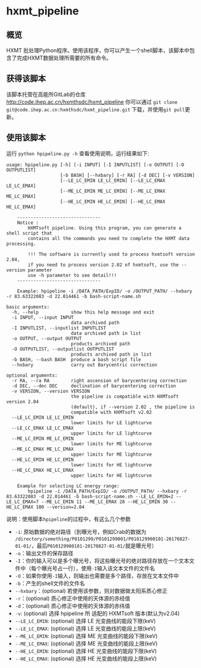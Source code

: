 # hxmt_pipeline

## 概览

HXMT 批处理Python程序。使用该程序，你可以产生一个shell脚本，该脚本中包含了完成HXMT数据处理所需要的所有命令。

## 获得该脚本

该脚本托管在高能所GitLab的仓库 http://code.ihep.ac.cn/hxmthsdc/hxmt_pipeline
你可以通过 ```git clone git@code.ihep.ac.cn:hxmthsdc/hxmt_pipeline.git``` 下载，并使用```git pull```更新。

## 使用该脚本

运行 ``` python hpipeline.py -h ``` 查看使用说明，运行结果如下:

```
usage: hpipeline.py [-h] [-i INPUT] [-I INPUTLIST] [-o OUTPUT] [-O OUTPUTLIST]
                    [-b BASH] [--hxbary] [-r RA] [-d DEC] [-v VERSION]
                    [--LE_LC_EMIN LE_LC_EMIN] [--LE_LC_EMAX LE_LC_EMAX]
                    [--ME_LC_EMIN ME_LC_EMIN] [--ME_LC_EMAX ME_LC_EMAX]
                    [--HE_LC_EMIN HE_LC_EMIN] [--HE_LC_EMAX HE_LC_EMAX]

    -------------------------------
    Notice :
        HXMTsoft pipeline. Using this program, you can generate a shell script that
        contains all the commands you need to complete the HXMT data processing.

        !!! The software is currently used to process hxmtsoft version 2.04,
        if you need to process version 2.02 of hxmtsoft, use the --version parameter
        use -h parameter to see detail!!!
    -------------------------------

    Example: hpipeline -i /DATA_PATH/ExpID/ -o /OUTPUT_PATH/ --hxbary -r 83.63322083 -d 22.014461 -b bash-script-name.sh

basic arguments:
  -h, --help            show this help message and exit
  -i INPUT, --input INPUT
                        data archived path
  -I INPUTLIST, --inputlist INPUTLIST
                        data archived path in list
  -o OUTPUT, --output OUTPUT
                        products archived path
  -O OUTPUTLIST, --outputlist OUTPUTLIST
                        products archived path in list
  -b BASH, --bash BASH  produce a bash script file
  --hxbary              carry out Barycentric correction

optional arguments:
  -r RA, --ra RA        right ascension of barycentering correction
  -d DEC, --dec DEC     declination of barycentering correction
  -v VERSION, --version VERSION
                        the pipeline is compatible with HXMTsoft version 2.04
                        (default), if --version 2.02 , the pipeline is
                        compatible with HXMTsoft v2.02
  --LE_LC_EMIN LE_LC_EMIN
                        lower limits for LE lightcurve
  --LE_LC_EMAX LE_LC_EMAX
                        upper limits for LE lightcurve
  --ME_LC_EMIN ME_LC_EMIN
                        lower limits for ME lightcurve
  --ME_LC_EMAX ME_LC_EMAX
                        upper limits for ME lightcurve
  --HE_LC_EMIN HE_LC_EMIN
                        lower limits for HE lightcurve
  --HE_LC_EMAX HE_LC_EMAX
                        upper limits for HE lightcurve

    Example for selecting LC energy range:
    	hpipeline -i /DATA_PATH/ExpID/ -o /OUTPUT_PATH/ --hxbary -r 83.63322083 -d 22.014461 -b bash-script-name.sh --LE_LC_EMIN=2 --LE_LC_EMAX=7 --ME_LC_EMIN 11 --ME_LC_EMAX 28 --HE_LC_EMIN 30 --HE_LC_EMAX 100 --version=2.04

```
说明：使用脚本```hpipeline```的过程中，有这么几个参数
- ```-i```: 原始数据的绝对路径（到曝光号，例如Crab的数据为 ```/directory/something/P0101299/P0101299001/P010129900101-20170827-01-01/```，最后```P010129900101-20170827-01-01/```就是曝光号）
- ```-o```：输出文件的保存路径
- ```-I```：你的输入可以是多个曝光号，将这些曝光号的绝对路径存放在一个文本文件中（每个曝光号占一行），使用```-I```输入该文本文件的文件名
- ```-O```：如果你使用```-I```输入，则输出也需要是多个路径，存放在文本文件中
- ```-b```：产生的shell文件的文件名
- ```--hxbary```：(optional) 若使用该参数，则对数据做太阳系质心修正
- ```-r```：(optional) 质心修正中使用的天体源的赤经值
- ```-d```：(optional) 质心修正中使用的天体源的赤纬值
- ```-v```: (optional) 选择 hpipeline 所 适配的 HXMTsoft 版本(默认为v2.04)
- ```--LE_LC_EMIN```: (optional) 选择 LE 光变曲线的能段下限(keV)
- ```--LE_LC_EMAX```: (optional) 选择 LE 光变曲线的能段上限(keV)
- ```--ME_LC_EMIN```: (optional) 选择 ME 光变曲线的能段下限(keV)
- ```--ME_LC_EMAX```: (optional) 选择 ME 光变曲线的能段上限(keV)
- ```--HE_LC_EMIN```: (optional) 选择 HE 光变曲线的能段下限(keV)
- ```--HE_LC_EMAX```: (optional) 选择 HE 光变曲线的能段上限(keV)


  



